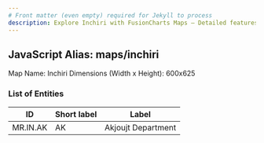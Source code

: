```yaml
---
# Front matter (even empty) required for Jekyll to process
description: Explore Inchiri with FusionCharts Maps – Detailed features for seamless integration. Try now & enhance your data visualization today! 
---
```


## JavaScript Alias: maps/inchiri

Map Name: Inchiri
Dimensions (Width x Height): 600x625

### List of Entities

| ID       | Short label | Label              |
| -------- | ----------- | ------------------ |
| MR.IN.AK | AK          | Akjoujt Department |
